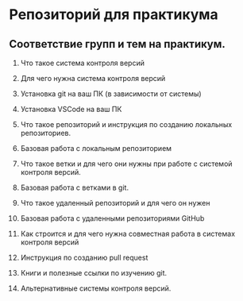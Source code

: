 # Репозиторий для практикума
## Соответствие групп и тем на практикум.

1. Что такое система контроля версий

2. Для чего нужна система контроля версий

3. Установка git на ваш ПК (в зависимости от системы)

4. Установка VSCode на ваш ПК

5. Что такое репозиторий и инструкция по созданию локальных репозиториев.

6. Базовая работа с локальным репозиторием
7. Что такое ветки и для чего они нужны при работе с системой контроля версий.
8. Базовая работа с ветками в git.
9. Что такое удаленный репозиторий и для чего он нужен
10. Базовая работа с удаленными репозиториями GitHub
11. Как строится и для чего нужна совместная работа в системах контроля версий
12. Инструкция по созданию pull request
13. Книги и полезные ссылки по изучению git.
14. Альтернативные системы контроля версий.
